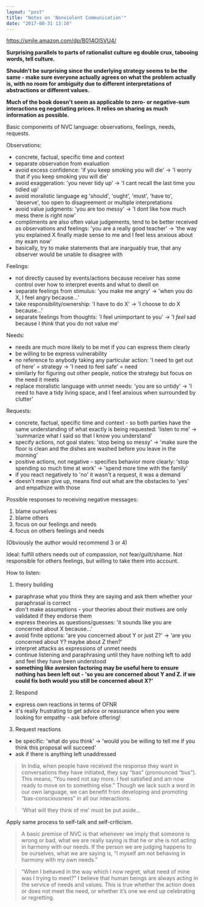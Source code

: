```yaml
---
layout: "post"
title: "Notes on 'Nonviolent Communication'"
date: "2017-08-31 13:10"
---
```


<https://smile.amazon.com/dp/B014OISVU4/>

__Surprising parallels to parts of rationalist culture eg double crux, tabooing words, tell culture.__

__Shouldn't be surprising since the underlying strategy seems to be the same - make sure everyone actually agrees on what the problem actually is, with no room for ambiguity due to different interpretations of abstractions or different values.__

__Much of the book doesn't seem as applicable to zero- or negative-sum interactions eg negotiating prices. It relies on sharing as much information as possible.__

Basic components of NVC language: observations, feelings, needs, requests.

Observations:

* concrete, factual, specific time and context
* separate observation from evaluation
* avoid excess confidence: 'if you keep smoking you will die' -> 'I worry that if you keep smoking you will die'
* avoid exaggeration: 'you never tidy up' -> 'I cant recall the last time you tidied up'
* avoid moralistic language eg 'should', 'ought', 'must', 'have to', 'deserve', too open to disagreement or multiple interpretations
* avoid value judgments: 'you are too messy' -> 'I dont like how much mess there is right now'
* compliments are also often value judgements, tend to be better received as observations and feelings: 'you are a really good teacher' -> 'the way you explained X finally made sense to me and I feel less anxious about my exam now'
* basically, try to make statements that are inarguably true, that any observer would be unable to disagree with

Feelings:

* not directly caused by events/actions because receiver has some control over how to interpret events and what to dwell on
* separate feelings from stimulus: 'you make me angry' -> 'when you do X, I feel angry because...'
* take responsibility/ownership: 'I have to do X' -> 'I choose to do X because...'
* separate feelings from thoughts: 'I feel unimportant to you' -> 'I *feel* sad because I *think* that you do not value me'

Needs:

* needs are much more likely to be met if you can express them clearly
* be willing to be express vulnerability
* no reference to anybody taking any particular action: 'I need to get out of here' = strategy -> 'I need to feel safe' = need
* similarly for figuring out other people, notice the strategy but focus on the need it meets
* replace moralistic language with unmet needs: 'you are so untidy' -> 'I need to have a tidy living space, and I feel anxious when surrounded by clutter'

Requests:

* concrete, factual, specific time and context - so both parties have the same understanding of what exactly is being requested: 'listen to me' -> 'summarize what I said so that I know you understand'
* specify actions, not goal states: 'stop being so messy' -> 'make sure the floor is clean and the dishes are washed before you leave in the morning'
* positive actions, not negative - specifies behavior more clearly: 'stop spending so much time at work' -> 'spend more time with the family'
* if you react negatively to 'no' it wasn't a request, it was a demand
* doesn't mean give up, means find out what are the obstacles to 'yes' and empathize with those

Possible responses to receiving negative messages:

1. blame ourselves
2. blame others
3. focus on our feelings and needs
4. focus on others feelings and needs

(Obviously the author would recommend 3 or 4)

Ideal: fulfill others needs out of compassion, not fear/guilt/shame. Not responsible for others feelings, but willing to take them into account.

How to listen:

1. theory building
  * paraphrase what you think they are saying and ask them whether your paraphrasal is correct
  * don't make assumptions - your theories about their motives are only validated if they endorse them
  * express theories as questions/guesses: 'it sounds like you are concerned about X because...'
  * avoid finite options: 'are you concerned about Y or just Z?' -> 'are you concerned about Y? maybe about Z then?'
  * interpret attacks as expressions of unmet needs
  * continue listening and paraphrasing until they have nothing left to add and feel they have been understood
  * __something like aversion factoring may be useful here to ensure nothing has been left out - 'so you are concerned about Y and Z. if we could fix both would you still be concerned about X?'__
2. Respond
  * express own reactions in terms of OFNR
  * it's really frustrating to get advice or reassurance when you were looking for empathy - ask before offering!
3. Request reactions
  * be specific: 'what do you think' -> 'would you be willing to tell me if you think this proposal will succeed'
  * ask if there is anything left unaddressed

> In India, when people have received the response they want in conversations they have initiated, they say “bas” (pronounced “bus”). This means, “You need not say more. I feel satisfied and am now ready to move on to something else.” Though we lack such a word in our own language, we can benefit from developing and promoting “bas-consciousness” in all our interactions.

> 'What will they think of me' must be put aside...

Apply same process to self-talk and self-criticism.

> A basic premise of NVC is that whenever we imply that someone is wrong or bad, what we are really saying is that he or she is not acting in harmony with our needs. If the person we are judging happens to be ourselves, what we are saying is, “I myself am not behaving in harmony with my own needs.”

> “When I behaved in the way which I now regret, what need of mine was I trying to meet?” I believe that human beings are always acting in the service of needs and values. This is true whether the action does or does not meet the need, or whether it’s one we end up celebrating or regretting.

